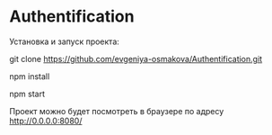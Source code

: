 # Authentification

Установка и запуск проекта:

git clone https://github.com/evgeniya-osmakova/Authentification.git

npm install

npm start

Проект можно будет посмотреть в браузере по адресу http://0.0.0.0:8080/
